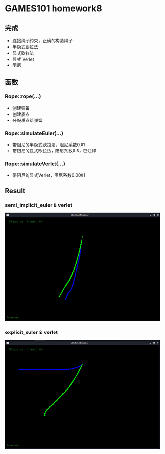 # GAMES101 homework8

## 完成
- 连接绳子约束，正确的构造绳子
- 半隐式欧拉法
- 显式欧拉法
- 显式 Verlet
- 阻尼

## 函数

### Rope::rope(...)
- 创建弹簧
- 创建质点
- 分配质点给弹簧

### Rope::simulateEuler(...)
- 带阻尼的半隐式欧拉法，阻尼系数0.01
- 带阻尼的显式欧拉法，阻尼系数6.5，已注释

### Rope::simulateVerlet(...)
- 带阻尼的显式Verlet，阻尼系数0.0001

## Result

### semi_implicit_euler & verlet
![semi_imp](./images/semi_implicit_euler_and_verlet.png)

### explicit_euler & verlet
![explicit](./images/explicit_euler_and_verlet.png)
